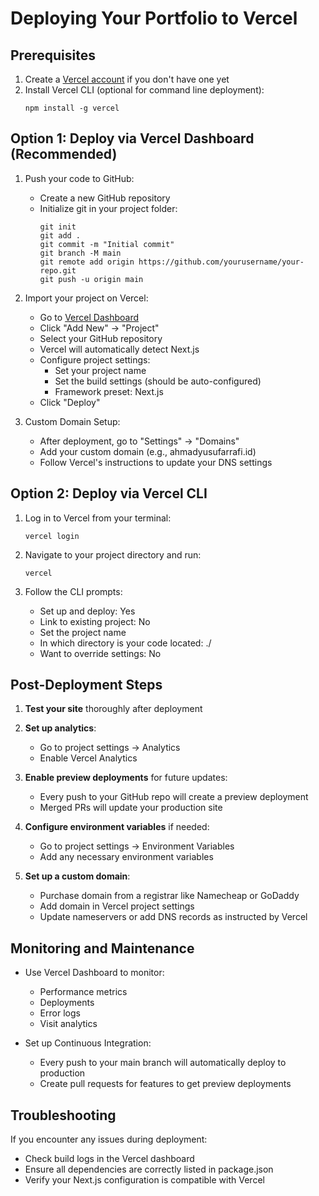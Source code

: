 # Deploying Your Portfolio to Vercel

## Prerequisites
1. Create a [Vercel account](https://vercel.com/signup) if you don't have one yet
2. Install Vercel CLI (optional for command line deployment):
   ```
   npm install -g vercel
   ```

## Option 1: Deploy via Vercel Dashboard (Recommended)

1. Push your code to GitHub:
   - Create a new GitHub repository
   - Initialize git in your project folder:
     ```
     git init
     git add .
     git commit -m "Initial commit"
     git branch -M main
     git remote add origin https://github.com/yourusername/your-repo.git
     git push -u origin main
     ```

2. Import your project on Vercel:
   - Go to [Vercel Dashboard](https://vercel.com/dashboard)
   - Click "Add New" → "Project"
   - Select your GitHub repository
   - Vercel will automatically detect Next.js
   - Configure project settings:
     - Set your project name
     - Set the build settings (should be auto-configured)
     - Framework preset: Next.js
   - Click "Deploy"

3. Custom Domain Setup:
   - After deployment, go to "Settings" → "Domains"
   - Add your custom domain (e.g., ahmadyusufarrafi.id)
   - Follow Vercel's instructions to update your DNS settings

## Option 2: Deploy via Vercel CLI

1. Log in to Vercel from your terminal:
   ```
   vercel login
   ```

2. Navigate to your project directory and run:
   ```
   vercel
   ```

3. Follow the CLI prompts:
   - Set up and deploy: Yes
   - Link to existing project: No
   - Set the project name
   - In which directory is your code located: ./
   - Want to override settings: No

## Post-Deployment Steps

1. **Test your site** thoroughly after deployment
2. **Set up analytics**:
   - Go to project settings → Analytics
   - Enable Vercel Analytics

3. **Enable preview deployments** for future updates:
   - Every push to your GitHub repo will create a preview deployment
   - Merged PRs will update your production site

4. **Configure environment variables** if needed:
   - Go to project settings → Environment Variables
   - Add any necessary environment variables

5. **Set up a custom domain**:
   - Purchase domain from a registrar like Namecheap or GoDaddy
   - Add domain in Vercel project settings
   - Update nameservers or add DNS records as instructed by Vercel

## Monitoring and Maintenance

- Use Vercel Dashboard to monitor:
  - Performance metrics
  - Deployments
  - Error logs
  - Visit analytics

- Set up Continuous Integration:
  - Every push to your main branch will automatically deploy to production
  - Create pull requests for features to get preview deployments

## Troubleshooting

If you encounter any issues during deployment:
- Check build logs in the Vercel dashboard
- Ensure all dependencies are correctly listed in package.json
- Verify your Next.js configuration is compatible with Vercel 